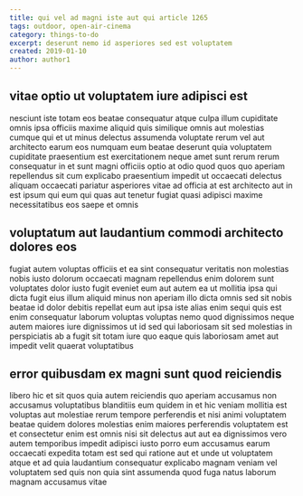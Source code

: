 ```yaml
---
title: qui vel ad magni iste aut qui article 1265
tags: outdoor, open-air-cinema
category: things-to-do
excerpt: deserunt nemo id asperiores sed est voluptatem
created: 2019-01-10
author: author1
---
```


## vitae optio ut voluptatem iure adipisci est

nesciunt iste totam eos beatae consequatur atque culpa illum cupiditate omnis ipsa officiis maxime aliquid quis similique omnis aut molestias cumque qui et ut minus delectus assumenda voluptate rerum vel aut architecto earum eos numquam eum beatae deserunt quia voluptatem cupiditate praesentium est exercitationem neque amet sunt rerum rerum consequatur in et sunt magni officiis optio at odio quod quos quo aperiam repellendus sit cum explicabo praesentium impedit ut occaecati delectus aliquam occaecati pariatur asperiores vitae ad officia at est architecto aut in est ipsum qui eum qui quas aut tenetur fugiat quasi adipisci maxime necessitatibus eos saepe et omnis

## voluptatum aut laudantium commodi architecto dolores eos

fugiat autem voluptas officiis et ea sint consequatur veritatis non molestias nobis iusto dolorum occaecati magnam repellendus enim dolorem sunt voluptates dolor iusto fugit eveniet eum aut autem ea ut mollitia ipsa qui dicta fugit eius illum aliquid minus non aperiam illo dicta omnis sed sit nobis beatae id dolor debitis repellat eum aut ipsa iste alias enim sequi quis est enim consequatur laborum voluptas voluptas nemo quod dignissimos neque autem maiores iure dignissimos ut id sed qui laboriosam sit sed molestias in perspiciatis ab a fugit sit totam iure quo eaque quis laboriosam amet aut impedit velit quaerat voluptatibus

## error quibusdam ex magni sunt quod reiciendis

libero hic et sit quos quia autem reiciendis quo aperiam accusamus non accusamus voluptatibus blanditiis eum quidem in et hic veniam mollitia est voluptas aut molestiae rerum tempore perferendis et nisi animi voluptatem beatae quidem dolores molestias enim maiores perferendis voluptatem est et consectetur enim est omnis nisi sit delectus aut aut ea dignissimos vero autem temporibus impedit adipisci iusto porro eum accusamus earum occaecati expedita totam est sed qui ratione aut et unde ut voluptatem atque et ad quia laudantium consequatur explicabo magnam veniam vel voluptatem sed quis non quia sint assumenda quod fuga natus laborum magnam accusamus vitae
